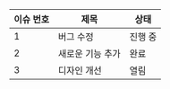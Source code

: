 | 이슈 번호 | 제목                       | 상태     |
|----------|----------------------------|----------|
| 1        | 버그 수정                 | 진행 중 |
| 2        | 새로운 기능 추가           | 완료    |
| 3        | 디자인 개선                | 열림    |
